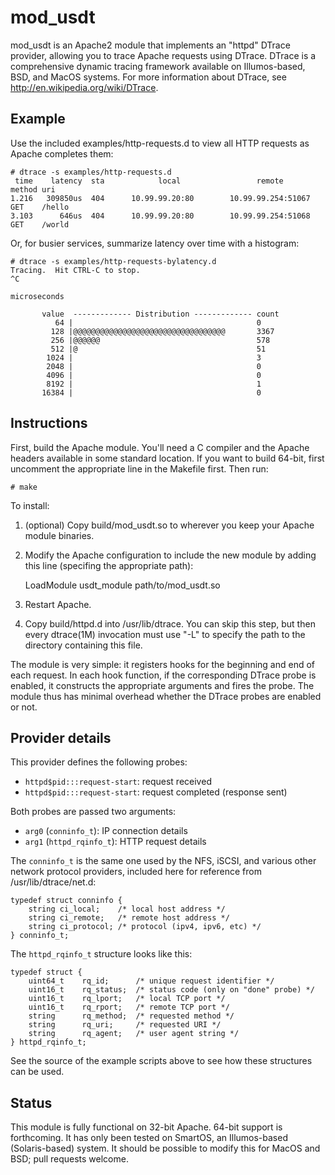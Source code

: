 mod_usdt
==============

mod_usdt is an Apache2 module that implements an "httpd" DTrace provider,
allowing you to trace Apache requests using DTrace.  DTrace is a comprehensive
dynamic tracing framework available on Illumos-based, BSD, and MacOS systems.
For more information about DTrace, see http://en.wikipedia.org/wiki/DTrace.


Example
-------

Use the included examples/http-requests.d to view all HTTP requests as Apache
completes them:

    # dtrace -s examples/http-requests.d
     time    latency  sta            local                 remote        method uri
    1.216   309850us  404      10.99.99.20:80        10.99.99.254:51067  GET    /hello
    3.103      646us  404      10.99.99.20:80        10.99.99.254:51068  GET    /world


Or, for busier services, summarize latency over time with a histogram:

    # dtrace -s examples/http-requests-bylatency.d
    Tracing.  Hit CTRL-C to stop.
    ^C
    
    microseconds                                      
    
           value  ------------- Distribution ------------- count    
              64 |                                         0        
             128 |@@@@@@@@@@@@@@@@@@@@@@@@@@@@@@@@@@       3367     
             256 |@@@@@@                                   578      
             512 |@                                        51       
            1024 |                                         3        
            2048 |                                         0        
            4096 |                                         0        
            8192 |                                         1        
           16384 |                                         0        



Instructions
------------

First, build the Apache module.  You'll need a C compiler and the Apache
headers available in some standard location.  If you want to build 64-bit,
first uncomment the appropriate line in the Makefile first.  Then run:

    # make

To install:

1. (optional) Copy build/mod_usdt.so to wherever you keep your Apache module
   binaries.

2. Modify the Apache configuration to include the new module by adding this
   line (specifing the appropriate path):

    LoadModule usdt_module path/to/mod_usdt.so

3. Restart Apache.

4. Copy build/httpd.d into /usr/lib/dtrace.  You can skip this step, but then
   every dtrace(1M) invocation must use "-L" to specify the path to the
   directory containing this file.

The module is very simple: it registers hooks for the beginning and end of each
request.  In each hook function, if the corresponding DTrace probe is enabled,
it constructs the appropriate arguments and fires the probe.  The module thus
has minimal overhead whether the DTrace probes are enabled or not.


Provider details
----------------

This provider defines the following probes:

* `httpd$pid:::request-start`: request received
* `httpd$pid:::request-start`: request completed (response sent)

Both probes are passed two arguments:

* `arg0` (`conninfo_t`): IP connection details
* `arg1` (`httpd_rqinfo_t`): HTTP request details

The `conninfo_t` is the same one used by the NFS, iSCSI, and various other
network protocol providers, included here for reference from
/usr/lib/dtrace/net.d:

    typedef struct conninfo {
    	string ci_local;	/* local host address */
    	string ci_remote;	/* remote host address */
    	string ci_protocol;	/* protocol (ipv4, ipv6, etc) */
    } conninfo_t;

The `httpd_rqinfo_t` structure looks like this:

    typedef struct {
    	uint64_t	rq_id;		/* unique request identifier */
    	uint16_t	rq_status;	/* status code (only on "done" probe) */
    	uint16_t	rq_lport;	/* local TCP port */
    	uint16_t	rq_rport;	/* remote TCP port */
    	string		rq_method;	/* requested method */
    	string 		rq_uri;		/* requested URI */
    	string 		rq_agent;	/* user agent string */
    } httpd_rqinfo_t;

See the source of the example scripts above to see how these structures can be
used.


Status
-----

This module is fully functional on 32-bit Apache.  64-bit support is
forthcoming.  It has only been tested on SmartOS, an Illumos-based
(Solaris-based) system.  It should be possible to modify this for MacOS and
BSD; pull requests welcome.
